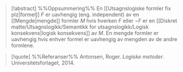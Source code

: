 
> [!abstract] %%Oppsummering%%
En [[Utsagnslogiske formler fix plz|formel]] $F$ er uavhengig (eng. independent) av en [[Mengde|mengde]] formler $M$ hvis hverken $F$ eller $\neg F$ er en [[Diskret matte/Utsagnslogikk/Semantikk for utsagnslogikk/Logisk konsekvens|logisk konsekvens]] av $M$. En mengde formler er uavhengig hvis enhver formel er uavhengig av mengden av de andre formlene.

> [!quote] %%Referanser%%
Antonsen, Roger. *Logiske metoder*. Universitetsforlaget, 2014.
